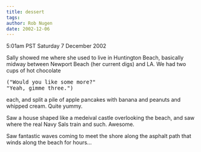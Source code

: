 ```yaml
---
title: dessert
tags: 
author: Rob Nugen
date: 2002-12-06
---
```


<p class=date>5:01am PST Saturday 7 December 2002</p>

<p>Sally showed me where she used to live in Huntington Beach,
basically midway between Newport Beach (her current digs) and LA.  We
had two cups of hot chocolate</p>

<pre>
("Would you like some more?"
"Yeah, gimme three.")
</pre>

<p>each, and split a pile of apple pancakes with banana and peanuts
and whipped cream.  Quite yummy.</p>

<p>Saw a house shaped like a medeival castle overlooking the beach,
and saw where the real Navy Sals train and such.  Awesome.</p>

<p>Saw fantastic waves coming to meet the shore along the asphalt path
that winds along the beach for hours...</p>
